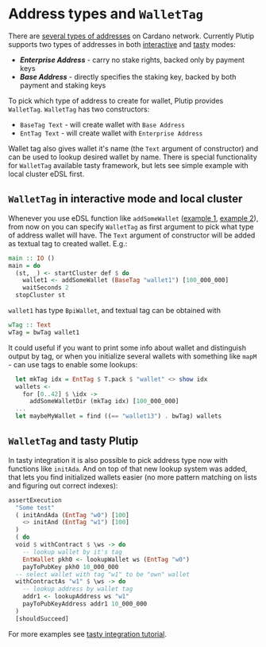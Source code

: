 # Address types and `WalletTag`

There are [several types of addresses](https://docs.cardano.org/learn/cardano-addresses) on Cardano network. Currently Plutip supports two types of addresses in both [interactive](./interactive-plutip.md) and [tasty](tasty-integration.md) modes:

* ***Enterprise Address*** - carry no stake rights, backed only by payment keys
* ***Base Address*** - directly specifies the staking key, backed by both payment and staking keys

To pick which type of address to create for wallet, Plutip provides `WalletTag`. `WalletTag` has two constructors:

* `BaseTag Text` - will create wallet with `Base Address`
* `EntTag Text` - will create wallet with `Enterprise Address`

Wallet tag also gives wallet it's name (the `Text` argument of constructor) and can be used to lookup desired wallet by name. There is special functionality for `WalletTag` available tasty framework, but lets see simple example with local cluster eDSL first.

## `WalletTag` in interactive mode and local cluster

Whenever you use eDSL function like `addSomeWallet` ([example 1](interactive-plutip.md), [example 2](../local-cluster/README.md)), from now on you can specify `WalletTag` as first argument to pick what type of address wallet will have. The `Text` argument of constructor will be added as textual tag to created wallet. E.g.:

```haskell
main :: IO ()
main = do
  (st, _) <- startCluster def $ do
    wallet1 <- addSomeWallet (BaseTag "wallet1") [100_000_000]
    waitSeconds 2
  stopCluster st
```

`wallet1` has type `BpiWallet`, and textual tag can be obtained with

```haskell
wTag :: Text
wTag = bwTag wallet1
```

It could useful if you want to print some info about wallet and distinguish output by tag, or when you initialize several wallets with something like `mapM` - can use tags to enable some lookups:

```haskell
  let mkTag idx = EntTag $ T.pack $ "wallet" <> show idx
  wallets <- 
    for [0..42] $ \idx ->
      addSomeWalletDir (mkTag idx) [100_000_000]
  ...
  let maybeMyWallet = find ((== "wallet13") . bwTag) wallets
```

## `WalletTag` and tasty Plutip

In tasty integration it is also possible to pick address type now with functions like `initAda`. And on top of that new lookup system was added, that lets you find initialized wallets easier (no more pattern matching on lists and figuring out correct indexes):

```haskell
assertExecution
  "Some test"
  ( initAndAda (EntTag "w0") [100]
    <> initAnd (EntTag "w1") [100]
  )
  ( do
  void $ withContract $ \ws -> do
    -- lookup wallet by it's tag
    EntWallet pkh0 <- lookupWallet ws (EntTag "w0")
    payToPubKey pkh0 10_000_000
  -- select wallet with tag "w1" to be "own" wallet
  withContractAs "w1" $ \ws -> do
    -- lookup address by wallet tag
    addr1 <- lookupAddress ws "w1"
    payToPubKeyAddress addr1 10_000_000
  )
  [shouldSucceed]

```

For more examples see [tasty integration tutorial](./tasty-integration.md).
